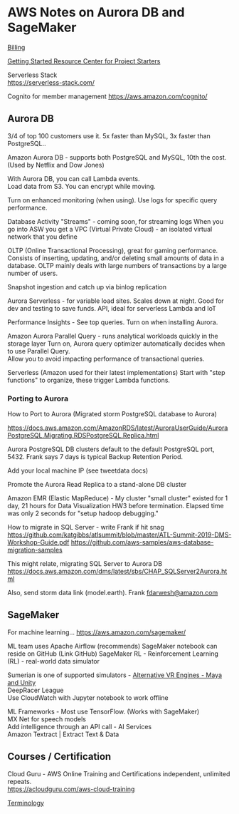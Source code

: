 # AWS Notes on Aurora DB and SageMaker

[Billing](https://console.aws.amazon.com/billing/home)  


[Getting Started Resource Center for Project Starters](https://aws.amazon.com/getting-started/projects/)  

Serverless Stack  
https://serverless-stack.com/  

Cognito for member management
https://aws.amazon.com/cognito/




## Aurora DB  

3/4 of top 100 customers use it. 5x faster than MySQL, 3x faster than PostgreSQL..  

Amazon Aurora DB - supports both PostgreSQL and MySQL, 10th the cost. (Used by Netflix and Dow Jones)

With Aurora DB, you can call Lambda events.  
Load data from S3. You can encrypt while moving.  

Turn on enhanced monitoring (when using). Use logs for specific query performance.  

Database Activity "Streams" - coming soon, for streaming logs
When you go into ASW you get a VPC (Virtual Private Cloud) - an isolated virtual network that you define  

OLTP (Online Transactional Processing), great for gaming performance. Consists of inserting, updating, and/or deleting small amounts of data in a database. OLTP mainly deals with large numbers of transactions by a large number of users.  

Snapshot ingestion and catch up via binlog replication

Aurora Serverless - for variable load sites. Scales down at night.
Good for dev and testing to save funds.
API, ideal for serverless Lambda and IoT

Performance Insights - See top queries. Turn on when installing Aurora.


Amazon Aurora Parallel Query - runs analytical workloads quickly in the storage layer
Turn on, Aurora query optimizer automatically decides when to use Parallel Query.  
Allow you to avoid impacting performance of transactional queries.

Serverless (Amazon used for their latest implementations)
Start with "step functions" to organize, these trigger Lambda functions.  


### Porting to Aurora

How to Port to Aurora (Migrated storm PostgreSQL database to Aurora)

https://docs.aws.amazon.com/AmazonRDS/latest/AuroraUserGuide/AuroraPostgreSQL.Migrating.RDSPostgreSQL.Replica.html

Aurora PostgreSQL DB clusters default to the default PostgreSQL port, 5432.
Frank says 7 days is typical Backup Retention Period.

Add your local machine IP (see tweetdata docs)  

Promote the Aurora Read Replica to a stand-alone DB cluster  


Amazon EMR (Elastic MapReduce) - My cluster "small cluster" existed for 1 day, 21 hours for Data Visualization HW3 before termination. Elapsed time was only 2 seconds for "setup hadoop debugging."

How to migrate in SQL Server - write Frank if hit snag
https://github.com/katgibbs/atlsummit/blob/master/ATL-Summit-2019-DMS-Workshop-Guide.pdf
https://github.com/aws-samples/aws-database-migration-samples

This might relate, migrating SQL Server to Aurora DB
https://docs.aws.amazon.com/dms/latest/sbs/CHAP_SQLServer2Aurora.html

Also, send storm data link (model.earth). Frank
fdarwesh@amazon.com


## SageMaker

For machine learning...
https://aws.amazon.com/sagemaker/

ML team uses Apache Airflow (recommends)
SageMaker notebook can reside on GitHub (Link GitHub)
SageMaker RL - Reinforcement Learning (RL) - real-world data simulator  

Sumerian is one of supported simulators - [Alternative VR Engines - Maya and Unity](https://www.vrfocus.com/2020/11/best-vr-engines-for-enterprise-applications/)    
DeepRacer League  
Use CloudWatch with Jupyter notebook to work offline  


ML Frameworks - Most use TensorFlow.  (Works with SageMaker)  
MX Net for speech models  
Add intelligence through an API call - AI Services  
Amazon Textract | Extract Text & Data  


## Courses / Certification

Cloud Guru - AWS Online Training and Certifications
independent, unlimited repeats.  
https://acloudguru.com/aws-cloud-training

[Terminology](terminology.html)  